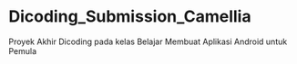 # Dicoding_Submission_Camellia
 Proyek Akhir Dicoding pada kelas Belajar Membuat Aplikasi Android untuk Pemula
